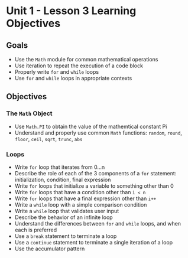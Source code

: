# Unit 1 - Lesson 3 Learning Objectives

## Goals

- Use the `Math` module for common mathematical operations
- Use iteration to repeat the execution of a code block
- Properly write `for` and `while` loops
- Use `for` and `while` loops in appropriate contexts

## Objectives

### The `Math` Object

- Use `Math.PI` to obtain the value of the mathemtical constant Pi
- Understand and properly use common `Math` functions: `random`, `round`, `floor`, `ceil`, `sqrt`, `trunc`, `abs`

### Loops

- Write `for` loop that iterates from 0...n
- Describe the role of each of the 3 components of a `for` statement: initialization, condition, final expression
- Write `for` loops that initialize a variable to something other than 0
- Write `for` loops that have a condition other than `i < n`
- Write `for` loops that have a final expression other than `i++`
- Write a `while` loop with a simple comparison condition
- Write a `while` loop that validates user input
- Describe the behavior of an infinite loop
- Understand the differences between `for` and `while` loops, and when each is preferred
- Use a `break` statement to terminate a loop
- Use a `continue` statement to terminate a single iteration of a loop
- Use the accumulator pattern
